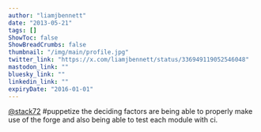 ```yaml
---
author: "liamjbennett"
date: "2013-05-21"
tags: []
ShowToc: false
ShowBreadCrumbs: false
thumbnail: "/img/main/profile.jpg"
twitter_link: "https://x.com/liamjbennett/status/336949119052546048"
mastodon_link: ""
bluesky_link: ""
linkedin_link: ""
expiryDate: "2016-01-01"
---
```


[@stack72](https://x.com/stack72) #puppetize the deciding factors are being able to properly make use of the forge and also being able to test each module with ci.

